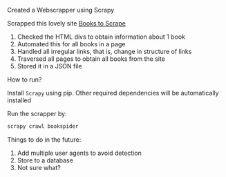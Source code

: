 Created a Webscrapper using Scrapy

Scrapped this lovely site [Books to Scrape](https://books.toscrape.com/)

1) Checked the HTML divs to obtain information about 1 book
2) Automated this for all books in a page
3) Handled all irregular links, that is, change in structure of links
4) Traversed all pages to obtain all books from the site
5) Stored it in a JSON file

How to run?

Install `Scrapy` using pip. Other required dependencies will be automatically installed 

Run the scrapper by:

```bash
scrapy crawl bookspider
```

Things to do in the future:

1) Add multiple user agents to avoid detection
2) Store to a database
3) Not sure what?
